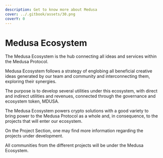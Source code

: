 ```yaml
---
description: Get to know more about Medusa
cover: ../.gitbook/assets/30.png
coverY: 0
---
```


# Medusa Ecosystem

The Medusa Ecosystem is the hub connecting all ideas and services within the Medusa Protocol.

Medusa Ecosystem follows a strategy of englobing all beneficial creative ideas generated by our team and community and interconnecting them, exploring their synergies.&#x20;

The purpose is to develop several utilities under this ecosystem, with direct and indirect utilities and revenues, connected through the governance and ecosystem token, MDUSA.

The Medusa Ecosystem powers crypto solutions with a good variety to bring power to the Medusa Protocol as a whole and, in consequence, to the projects that will enter our ecosystem.

On the Project Section, one may find more information regarding the projects under development.&#x20;

All communities from the different projects will be under the Medusa Ecosystem.
